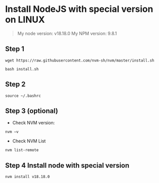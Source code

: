 # Install NodeJS with special version on LINUX

>My node version: v18.18.0
>My NPM version: 9.8.1

## Step 1

```
wget https://raw.githubusercontent.com/nvm-sh/nvm/master/install.sh  

bash install.sh 
```
## Step 2
```
source ~/.bashrc 
```
## Step 3 (optional) 

- Check NVM version:

```
nvm –v 
```

- Check NVM List

```
nvm list-remote
```

## Step 4 Install node with special version

```
nvm install v18.18.0  
```
